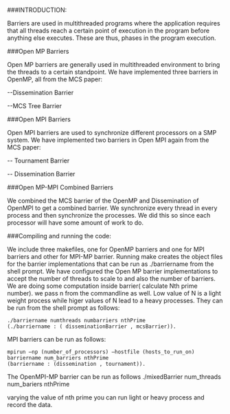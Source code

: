 ###INTRODUCTION:

Barriers are used in multithreaded programs where the application requires that all threads
reach a certain point of execution in the program before anything else executes. These are thus, phases
in the program execution.

###Open MP Barriers

Open MP barriers are generally used in multithreaded environment to bring the threads to a certain
standpoint. We have implemented three barriers in OpenMP, all from the MCS paper:

--Dissemination Barrier

--MCS Tree Barrier

###Open MPI Barriers

Open MPI barriers are used to synchronize different processors on a SMP system. We have
implemented two barriers in Open MPI again from the MCS paper:

-- Tournament Barrier

-- Dissemination Barrier

###Open MP-MPI Combined Barriers

We combined the MCS barrier of the OpenMP and Dissemination of OpenMPI to
get a combined barrier. We synchronize every thread in every process and then synchronize the
processes. We did this so since each processor will have some amount of work to do.



###Compiling and running the code:

We include three makefiles, one for OpenMP barriers and one for MPI barriers and other for MPI-MP
barrier. Running make creates the object files for the barrier implementations that can be run as
./barriername from the shell prompt. We have configured the Open MP barrier implementations to
accept the number of threads to scale to and also the number of barriers. We are doing some computation inside barrier(  calculate Nth prime number). we pass n from the commandline as well. Low value of N is a light weight process while higer values of N lead to a heavy processes. They can be run from the shell
prompt as follows: 

	./barriername numthreads numbarriers nthPrime
	(./barriername : ( disseminationBarrier , mcsBarrier)).

MPI barriers can be run as follows:

	mpirun –np (number_of_processors) –hostfile (hosts_to_run_on) barriername num_barriers nthPrime
	(barriername : (dissemination , tournament)).

The OpenMPI-MP barrier can be run as follows
	./mixedBarrier num_threads num_bariers nthPrime

varying the value of nth prime you can run light or heavy process and record the data.


